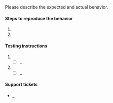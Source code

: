 Please describe the expected and actual behavior.

#### Steps to reproduce the behavior

1. 
2.

#### Testing instructions

1. - [ ] _
2. - [ ] _

#### Support tickets

* _